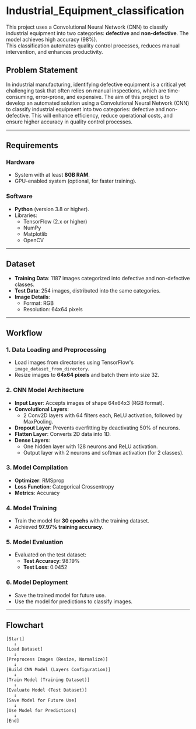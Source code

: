 # Industrial_Equipment_classification
This project uses a Convolutional Neural Network (CNN) to classify industrial equipment into two categories: **defective** and **non-defective**. 
The model achieves high accuracy (98%).  
This classification automates quality control processes, reduces manual intervention, and enhances productivity.

## Problem Statement
In industrial manufacturing, identifying defective equipment is a critical yet challenging task that often relies on manual inspections, which are time-consuming, error-prone, and expensive. The aim of this project is to develop an automated solution using a Convolutional Neural Network (CNN) to classify industrial equipment into two categories: defective and non-defective. This will enhance efficiency, reduce operational costs, and ensure higher accuracy in quality control processes.

---

## Requirements

### Hardware
- System with at least **8GB RAM**.
- GPU-enabled system (optional, for faster training).

### Software
- **Python** (version 3.8 or higher).
- Libraries: 
  - TensorFlow (2.x or higher)
  - NumPy
  - Matplotlib
  - OpenCV

---

## Dataset
- **Training Data**: 1187 images categorized into defective and non-defective classes.
- **Test Data**: 254 images, distributed into the same categories.
- **Image Details**: 
  - Format: RGB
  - Resolution: 64x64 pixels

---

## Workflow
### 1. Data Loading and Preprocessing
- Load images from directories using TensorFlow's `image_dataset_from_directory`.
- Resize images to **64x64 pixels** and batch them into size 32.

### 2. CNN Model Architecture
- **Input Layer**: Accepts images of shape 64x64x3 (RGB format).
- **Convolutional Layers**:
  - 2 Conv2D layers with 64 filters each, ReLU activation, followed by MaxPooling.
- **Dropout Layer**: Prevents overfitting by deactivating 50% of neurons.
- **Flatten Layer**: Converts 2D data into 1D.
- **Dense Layers**:
  - One hidden layer with 128 neurons and ReLU activation.
  - Output layer with 2 neurons and softmax activation (for 2 classes).

### 3. Model Compilation
- **Optimizer**: RMSprop
- **Loss Function**: Categorical Crossentropy
- **Metrics**: Accuracy

### 4. Model Training
- Train the model for **30 epochs** with the training dataset.
- Achieved **97.97% training accuracy**.

### 5. Model Evaluation
- Evaluated on the test dataset:
  - **Test Accuracy**: 98.19%
  - **Test Loss**: 0.0452

### 6. Model Deployment
- Save the trained model for future use.
- Use the model for predictions to classify images.

---

## Flowchart
```plaintext
[Start] 
   ↓
[Load Dataset] 
   ↓
[Preprocess Images (Resize, Normalize)] 
   ↓
[Build CNN Model (Layers Configuration)] 
   ↓
[Train Model (Training Dataset)] 
   ↓
[Evaluate Model (Test Dataset)] 
   ↓
[Save Model for Future Use] 
   ↓
[Use Model for Predictions] 
   ↓
[End]

